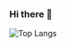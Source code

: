 ### Hi there 👋

![Top Langs](https://github-readme-stats.vercel.app/api/top-langs/?username=HGM007&size_weight=0.5&count_weight=0.5)

